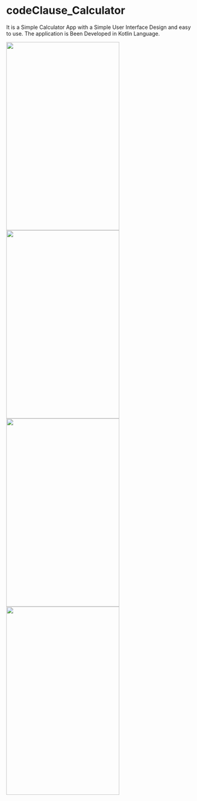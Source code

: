# codeClause_Calculator
It is a Simple Calculator App with a Simple User Interface Design and easy to use.
The application is Been Developed in Kotlin Language.

<img src="https://user-images.githubusercontent.com/112484094/197384921-7ca01f7b-1f54-4a1c-9ba3-72cc872fe7e9.jpg" width=300 height=500>
<img src="https://user-images.githubusercontent.com/112484094/197385020-aeda1324-f5fb-4106-82aa-e4c0fd457ecf.jpg" width=300 height=500 align=left>
<img src="https://user-images.githubusercontent.com/112484094/197385040-a2926fbf-b72a-4ecc-9a3f-c57b1970768d.jpg" width=300 height=500>
<img src="https://user-images.githubusercontent.com/112484094/197385067-dff60225-3f18-44de-8733-3cc97e13a80b.jpg" width=300 height=500>

